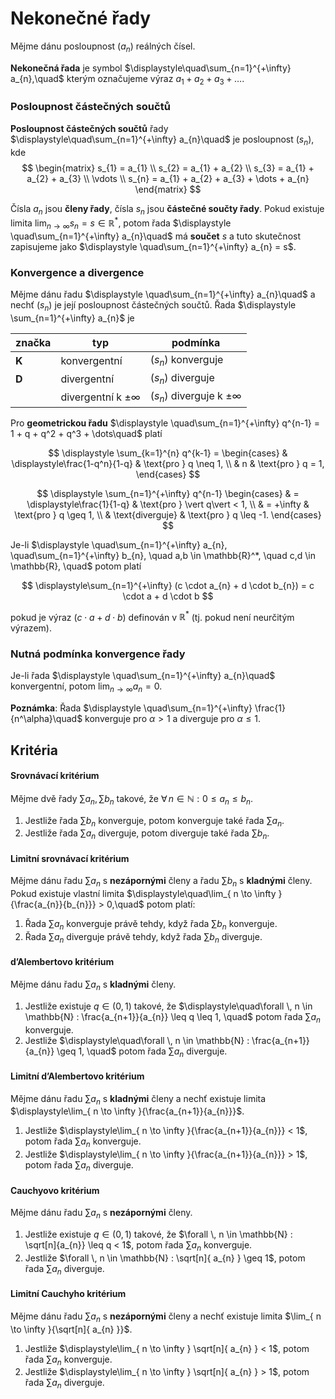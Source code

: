# Nekonečné řady

Mějme dánu posloupnost $(a_{n})$ reálných čísel.

**Nekonečná řada** je symbol $\displaystyle\quad\sum_{n=1}^{+\infty} a_{n},\quad$ kterým označujeme výraz $a_{1} + a_{2} + a_{3} + \dots$.

### Posloupnost částečných součtů

**Posloupnost částečných součtů** řady $\displaystyle\quad\sum_{n=1}^{+\infty} a_{n}\quad$ je posloupnost $(s_n)$, kde
$$
\begin{matrix}
s_{1} = a_{1} \\
s_{2} = a_{1} + a_{2} \\
s_{3} = a_{1} + a_{2} + a_{3} \\
\vdots \\
s_{n} = a_{1} + a_{2} + a_{3} + \dots + a_{n}
\end{matrix}
$$

Čísla $a_{n}$ jsou **členy řady**, čísla $s_{n}$ jsou **částečné součty řady**. Pokud existuje limita $\lim_{ n \to \infty }{s_{n} = s \in \mathbb{R}^*}$, potom řada $\displaystyle \quad\sum_{n=1}^{+\infty} a_{n}\quad$ má **součet** $s$ a tuto skutečnost zapisujeme jako $\displaystyle \quad\sum_{n=1}^{+\infty} a_{n} = s$.

### Konvergence a divergence

Mějme dánu řadu  $\displaystyle \quad\sum_{n=1}^{+\infty} a_{n}\quad$ a nechť $(s_{n})$ je její posloupnost částečných součtů. Řada  $\displaystyle \sum_{n=1}^{+\infty} a_{n}$ je

| značka | typ                       | podmínka                          |
| ------ | ------------------------- | --------------------------------- |
| **K**  | konvergentní              | $(s_n)$ konverguje                |
| **D**  | divergentní               | $(s_{n})$ diverguje               |
|        | divergentní k $\pm\infty$ | $(s_{n})$ diverguje k $\pm\infty$ |

Pro **geometrickou řadu** $\displaystyle \quad\sum_{n=1}^{+\infty} q^{n-1} = 1 + q + q^2 + q^3 + \dots\quad$ platí

$$
\displaystyle \sum_{k=1}^{n} q^{k-1} = \begin{cases}
& \displaystyle\frac{1-q^n}{1-q} & \text{pro } q \neq 1, \\
& n  & \text{pro } q = 1,
\end{cases}
$$

$$
\displaystyle \sum_{n=1}^{+\infty} q^{n-1} \begin{cases}
& = \displaystyle\frac{1}{1-q} & \text{pro } \vert q\vert < 1, \\
& = +\infty & \text{pro } q \geq 1, \\
& \text{diverguje} & \text{pro } q \leq -1.
\end{cases}
$$

Je-li $\displaystyle \quad\sum_{n=1}^{+\infty} a_{n}, \quad\sum_{n=1}^{+\infty} b_{n}, \quad a,b \in \mathbb{R}^*, \quad c,d \in \mathbb{R}, \quad$ potom platí

$$
\displaystyle\sum_{n=1}^{+\infty} (c \cdot a_{n} + d \cdot b_{n}) = c \cdot a + d \cdot b
$$

pokud je výraz $(c \cdot a + d \cdot b)$ definován v $\mathbb{R}^*$ (tj. pokud není neurčitým výrazem). 

### Nutná podmínka konvergence řady

Je-li řada $\displaystyle \quad\sum_{n=1}^{+\infty} a_{n}\quad$ konvergentní, potom $\displaystyle\lim_{ n \to \infty }{a_{n}} = 0$.

**Poznámka**: Řada $\displaystyle \quad\sum_{n=1}^{+\infty} \frac{1}{n^\alpha}\quad$ konverguje pro $\alpha > 1$ a diverguje pro $\alpha \leq 1$.

## Kritéria

#### Srovnávací kritérium

Mějme dvě řady $\sum a_{n}, \sum b_{n}$ takové, že $\forall \, n \in \mathbb{N} : 0 \leq a_{n} \leq b_{n}$.
1) Jestliže řada $\sum b_{n}$ konverguje, potom konverguje také řada $\sum a_{n}$.
2) Jestliže řada $\sum a_{n}$ diverguje, potom diverguje také řada $\sum b_{n}$.

#### Limitní srovnávací kritérium

Mějme dánu řadu $\sum a_{n}$ s **nezápornými** členy a řadu $\sum b_{n}$ s **kladnými** členy. Pokud existuje vlastní limita $\displaystyle\quad\lim_{ n \to \infty }{\frac{a_{n}}{b_{n}}} > 0,\quad$ potom platí:
1) Řada $\sum a_{n}$ konverguje právě tehdy, když řada $\sum b_{n}$ konverguje.
2) Řada $\sum a_{n}$ diverguje právě tehdy, když řada $\sum b_{n}$ diverguje.

#### d’Alembertovo kritérium

Mějme dánu řadu $\sum a_{n}$ s **kladnými** členy.
1) Jestliže existuje $q \in (0, 1)$ takové, že $\displaystyle\quad\forall \, n \in \mathbb{N} : \frac{a_{n+1}}{a_{n}} \leq q \leq 1, \quad$ potom řada $\sum a_{n}$ konverguje.
2) Jestliže $\displaystyle\quad\forall \, n \in \mathbb{N} : \frac{a_{n+1}}{a_{n}} \geq 1, \quad$ potom řada $\sum a_{n}$ diverguje.

#### Limitní d’Alembertovo kritérium

Mějme dánu řadu $\sum a_{n}$ s **kladnými** členy a nechť existuje limita $\displaystyle\lim_{ n \to \infty }{\frac{a_{n+1}}{a_{n}}}$.
1) Jestliže $\displaystyle\lim_{ n \to \infty }{\frac{a_{n+1}}{a_{n}}} < 1$, potom řada $\sum a_{n}$ konverguje.
2) Jestliže $\displaystyle\lim_{ n \to \infty }{\frac{a_{n+1}}{a_{n}}} > 1$, potom řada $\sum a_{n}$ diverguje.

#### Cauchyovo kritérium

Mějme dánu řadu $\sum a_{n}$ s **nezápornými** členy.
1) Jestliže existuje $q \in (0,1)$ takové, že $\forall \, n \in \mathbb{N} : \sqrt[n]{a_{n}} \leq q < 1$, potom řada $\sum a_{n}$ konverguje.
2) Jestliže $\forall \, n \in \mathbb{N} : \sqrt[n]{ a_{n} } \geq 1$, potom řada $\sum a_{n}$ diverguje.

#### Limitní Cauchyho kritérium

Mějme dánu řadu $\sum a_{n}$ s **nezápornými** členy a nechť existuje limita $\lim_{ n \to \infty }{\sqrt[n]{ a_{n} }}$.
1) Jestliže $\displaystyle\lim_{ n \to \infty } \sqrt[n]{ a_{n} } < 1$, potom řada $\sum a_{n}$ konverguje.
2) Jestliže $\displaystyle\lim_{ n \to \infty } \sqrt[n]{ a_{n} } > 1$, potom řada $\sum a_{n}$ diverguje.

